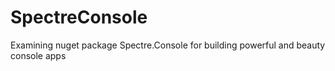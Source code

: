 # SpectreConsole
Examining nuget package Spectre.Console for building powerful and beauty console apps
